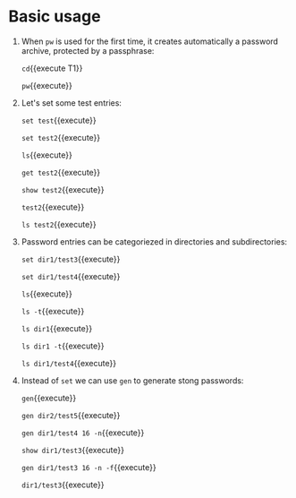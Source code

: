 # Basic usage

1. When `pw` is used for the first time, it creates automatically a
   password archive, protected by a passphrase:

   `cd`{{execute T1}}
   
   `pw`{{execute}}
   
2. Let's set some test entries:
   
   `set test`{{execute}}
   
   `set test2`{{execute}}
   
   `ls`{{execute}}
   
   `get test2`{{execute}}
   
   `show test2`{{execute}}
   
   `test2`{{execute}}
   
   `ls test2`{{execute}}

3. Password entries can be categoriezed in directories and
   subdirectories:
   
   `set dir1/test3`{{execute}}
   
   `set dir1/test4`{{execute}}
   
   `ls`{{execute}}
   
   `ls -t`{{execute}}
   
   `ls dir1`{{execute}}
   
   `ls dir1 -t`{{execute}}
   
   `ls dir1/test4`{{execute}}
   
4. Instead of `set` we can use `gen` to generate stong passwords:
   
   `gen`{{execute}}
   
   `gen dir2/test5`{{execute}}
   
   `gen dir1/test4 16 -n`{{execute}}
   
   `show dir1/test3`{{execute}}
   
   `gen dir1/test3 16 -n -f`{{execute}}
   
   `dir1/test3`{{execute}}
